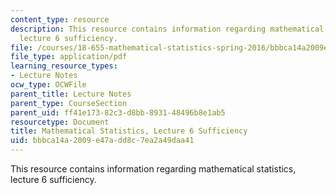 ```yaml
---
content_type: resource
description: This resource contains information regarding mathematical statistics,
  lecture 6 sufficiency.
file: /courses/18-655-mathematical-statistics-spring-2016/bbbca14a2009e47add8c7ea2a49daa41_MIT18_655S16_LecNote6.pdf
file_type: application/pdf
learning_resource_types:
- Lecture Notes
ocw_type: OCWFile
parent_title: Lecture Notes
parent_type: CourseSection
parent_uid: ff41e173-82c3-d8bb-8931-48496b8e1ab5
resourcetype: Document
title: Mathematical Statistics, Lecture 6 Sufficiency
uid: bbbca14a-2009-e47a-dd8c-7ea2a49daa41
---
```

This resource contains information regarding mathematical statistics, lecture 6 sufficiency.

